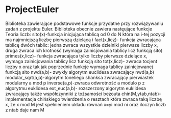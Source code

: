 # ProjectEuler
Biblioteka zawierające podstawowe funkcje przydatne przy rozwiązywaniu zadań z projektu Euler.
Biblioteka obecnie zawiera nastęujące funkcje
Teoria liczb:
 sito(x)-funkcja inicjująca tablicą od 0 do N która na i-tej pozycji ma najmniejszą liczbę pierwszą dzielącą i
 fact(x,licz)- funkcja zwracająca tablicę dwóch tablic: jedna zwraca wszystkie dzielniki pierwsze liczby x, druga zwraca ich krotność
(wymaga zainicjowania tablicy licz funkcją sito)
 primes(x,licz)- funkcja zwracająca tylko liczby pierwsze dzielące x, wymaga zainicjowania tablicy licz funkcją sito
 tot(x,licz)- zwraca tocjent liczby x oraz tak jak poprzednie funkcje wymaga tablicy zainicjowanej funkcją sito
 nwd(a,b)- zwykły algorytm euclidesa zwracający nwd(a,b)
 modular_sqrt(a,p)-algorytm toneliego shanksa zwracający pierwiastek modularny a mod p
 inverse(a,p)-zwraca odwrotność a modulo p z algorytmu euklidesa
 ext_euc(a,b)- rozszerzony algorytm euklidesa zwracający także współczynniki z tożsamości bezouta
 chin(M,ytab,ntab)- implementacja chińskiego twierdzenia o resztach która zwraca taką liczbę x, że x mod M jest spełnieniem układu równań
x=yi mod ni oraz iloczyn liczb z ntab daje nam M
 
